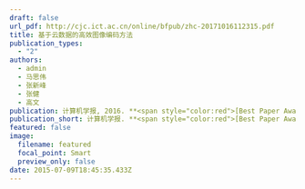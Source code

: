 ```yaml
---
draft: false
url_pdf: http://cjc.ict.ac.cn/online/bfpub/zhc-20171016112315.pdf
title: 基于云数据的高效图像编码方法
publication_types:
  - "2"
authors:
  - admin
  - 马思伟
  - 张新峰
  - 张健
  - 高文
publication: 计算机学报, 2016. **<span style="color:red">[Best Paper Award in NCMT]</span>**
publication_short: 计算机学报. **<span style="color:red">[Best Paper Award in NCMT]</span>**
featured: false
image:
  filename: featured
  focal_point: Smart
  preview_only: false
date: 2015-07-09T18:45:35.433Z
---
```

